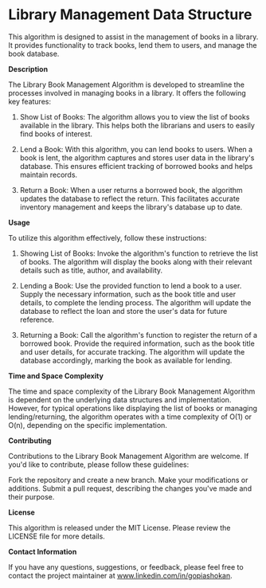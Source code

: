 # Library Management Data Structure

This algorithm is designed to assist in the management of books in a library. It provides functionality to track books, lend them to users, and manage the book database.


**Description**

The Library Book Management Algorithm is developed to streamline the processes involved in managing books in a library. It offers the following key features:

1. Show List of Books: The algorithm allows you to view the list of books available in the library. This helps both the librarians and users to easily find books of interest.

2. Lend a Book: With this algorithm, you can lend books to users. When a book is lent, the algorithm captures and stores user data in the library's database. This ensures efficient tracking of borrowed books and helps maintain records.

3. Return a Book: When a user returns a borrowed book, the algorithm updates the database to reflect the return. This facilitates accurate inventory management and keeps the library's database up to date.


**Usage**

To utilize this algorithm effectively, follow these instructions:

1. Showing List of Books:
Invoke the algorithm's function to retrieve the list of books.
The algorithm will display the books along with their relevant details such as title, author, and availability.

2. Lending a Book:
Use the provided function to lend a book to a user.
Supply the necessary information, such as the book title and user details, to complete the lending process.
The algorithm will update the database to reflect the loan and store the user's data for future reference.

3. Returning a Book:
Call the algorithm's function to register the return of a borrowed book.
Provide the required information, such as the book title and user details, for accurate tracking.
The algorithm will update the database accordingly, marking the book as available for lending.


**Time and Space Complexity**

The time and space complexity of the Library Book Management Algorithm is dependent on the underlying data structures and implementation. However, for typical operations like displaying the list of books or managing lending/returning, the algorithm operates with a time complexity of O(1) or O(n), depending on the specific implementation.


**Contributing**

Contributions to the Library Book Management Algorithm are welcome. If you'd like to contribute, please follow these guidelines:

Fork the repository and create a new branch.
Make your modifications or additions.
Submit a pull request, describing the changes you've made and their purpose.


**License**

This algorithm is released under the MIT License. Please review the LICENSE file for more details.


**Contact Information**

If you have any questions, suggestions, or feedback, please feel free to contact the project maintainer at www.linkedin.com/in/gopiashokan.
